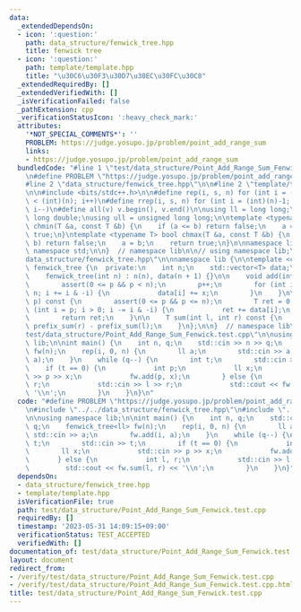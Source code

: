 ```yaml
---
data:
  _extendedDependsOn:
  - icon: ':question:'
    path: data_structure/fenwick_tree.hpp
    title: fenwick tree
  - icon: ':question:'
    path: template/template.hpp
    title: "\u30C6\u30F3\u30D7\u30EC\u30FC\u30C8"
  _extendedRequiredBy: []
  _extendedVerifiedWith: []
  _isVerificationFailed: false
  _pathExtension: cpp
  _verificationStatusIcon: ':heavy_check_mark:'
  attributes:
    '*NOT_SPECIAL_COMMENTS*': ''
    PROBLEM: https://judge.yosupo.jp/problem/point_add_range_sum
    links:
    - https://judge.yosupo.jp/problem/point_add_range_sum
  bundledCode: "#line 1 \"test/data_structure/Point_Add_Range_Sum_Fenwick.test.cpp\"\
    \n#define PROBLEM \"https://judge.yosupo.jp/problem/point_add_range_sum\"\n\n\
    #line 2 \"data_structure/fenwick_tree.hpp\"\n\n#line 2 \"template/template.hpp\"\
    \n\n#include <bits/stdc++.h>\n\n#define rep(i, s, n) for (int i = (int)(s); i\
    \ < (int)(n); i++)\n#define rrep(i, s, n) for (int i = (int)(n)-1; i >= (int)(s);\
    \ i--)\n#define all(v) v.begin(), v.end()\n\nusing ll = long long;\nusing ld =\
    \ long double;\nusing ull = unsigned long long;\n\ntemplate <typename T> bool\
    \ chmin(T &a, const T &b) {\n    if (a <= b) return false;\n    a = b;\n    return\
    \ true;\n}\ntemplate <typename T> bool chmax(T &a, const T &b) {\n    if (a >=\
    \ b) return false;\n    a = b;\n    return true;\n}\n\nnamespace lib {\n\nusing\
    \ namespace std;\n\n}  // namespace lib\n\n// using namespace lib;\n#line 4 \"\
    data_structure/fenwick_tree.hpp\"\n\nnamespace lib {\n\ntemplate <class T> struct\
    \ fenwick_tree {\n  private:\n    int n;\n    std::vector<T> data;\n\n  public:\n\
    \    fenwick_tree(int n) : n(n), data(n + 1) {}\n\n    void add(int p, T x) {\n\
    \        assert(0 <= p && p < n);\n        p++;\n        for (int i = p; i <=\
    \ n; i += i & -i) {\n            data[i] += x;\n        }\n    }\n\n    T prefix_sum(int\
    \ p) const {\n        assert(0 <= p && p <= n);\n        T ret = 0;\n        for\
    \ (int i = p; i > 0; i -= i & -i) {\n            ret += data[i];\n        }\n\
    \        return ret;\n    }\n\n    T sum(int l, int r) const {\n        return\
    \ prefix_sum(r) - prefix_sum(l);\n    }\n};\n\n}  // namespace lib\n#line 5 \"\
    test/data_structure/Point_Add_Range_Sum_Fenwick.test.cpp\"\n\nusing namespace\
    \ lib;\n\nint main() {\n    int n, q;\n    std::cin >> n >> q;\n    fenwick_tree<ll>\
    \ fw(n);\n    rep(i, 0, n) {\n        ll a;\n        std::cin >> a;\n        fw.add(i,\
    \ a);\n    }\n    while (q--) {\n        int t;\n        std::cin >> t;\n    \
    \    if (t == 0) {\n            int p;\n            ll x;\n            std::cin\
    \ >> p >> x;\n            fw.add(p, x);\n        } else {\n            int l,\
    \ r;\n            std::cin >> l >> r;\n            std::cout << fw.sum(l, r) <<\
    \ '\\n';\n        }\n    }\n}\n"
  code: "#define PROBLEM \"https://judge.yosupo.jp/problem/point_add_range_sum\"\n\
    \n#include \"../../data_structure/fenwick_tree.hpp\"\n#include \"../../template/template.hpp\"\
    \n\nusing namespace lib;\n\nint main() {\n    int n, q;\n    std::cin >> n >>\
    \ q;\n    fenwick_tree<ll> fw(n);\n    rep(i, 0, n) {\n        ll a;\n       \
    \ std::cin >> a;\n        fw.add(i, a);\n    }\n    while (q--) {\n        int\
    \ t;\n        std::cin >> t;\n        if (t == 0) {\n            int p;\n    \
    \        ll x;\n            std::cin >> p >> x;\n            fw.add(p, x);\n \
    \       } else {\n            int l, r;\n            std::cin >> l >> r;\n   \
    \         std::cout << fw.sum(l, r) << '\\n';\n        }\n    }\n}"
  dependsOn:
  - data_structure/fenwick_tree.hpp
  - template/template.hpp
  isVerificationFile: true
  path: test/data_structure/Point_Add_Range_Sum_Fenwick.test.cpp
  requiredBy: []
  timestamp: '2023-05-31 14:09:15+09:00'
  verificationStatus: TEST_ACCEPTED
  verifiedWith: []
documentation_of: test/data_structure/Point_Add_Range_Sum_Fenwick.test.cpp
layout: document
redirect_from:
- /verify/test/data_structure/Point_Add_Range_Sum_Fenwick.test.cpp
- /verify/test/data_structure/Point_Add_Range_Sum_Fenwick.test.cpp.html
title: test/data_structure/Point_Add_Range_Sum_Fenwick.test.cpp
---
```


